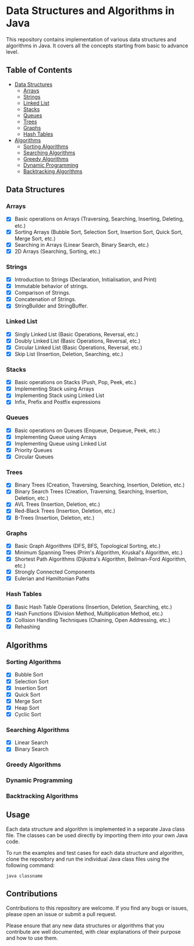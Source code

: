 # Data Structures and Algorithms in Java

This repository contains implementation of various data structures and algorithms in Java. It covers all the concepts starting from basic to advance level.

## Table of Contents

- [Data Structures](#data-structures)
  - [Arrays](#arrays)
  - [Strings](#strings)
  - [Linked List](#linked-list)
  - [Stacks](#stacks)
  - [Queues](#queues)
  - [Trees](#trees)
  - [Graphs](#graphs)
  - [Hash Tables](#hash-tables)
- [Algorithms](#algorithms)
  - [Sorting Algorithms](#sorting-algorithms)
  - [Searching Algorithms](#searching-algorithms)
  - [Greedy Algorithms](#greedy-algorithms)
  - [Dynamic Programming](#dynamic-programming)
  - [Backtracking Algorithms](#backtracking-algorithms)
  
## Data Structures

### Arrays

- [x] Basic operations on Arrays (Traversing, Searching, Inserting, Deleting, etc.)
- [x] Sorting Arrays (Bubble Sort, Selection Sort, Insertion Sort, Quick Sort, Merge Sort, etc.)
- [x] Searching in Arrays (Linear Search, Binary Search, etc.)
- [x] 2D Arrays (Searching, Sorting, etc.)

### Strings

- [x] Introduction to Strings (Declaration, Initialisation, and Print)
- [x] Immutable behavior of strings.
- [x] Comparison of Strings.
- [x] Concatenation of Strings.
- [x] StringBuilder and StringBuffer.
 
### Linked List

- [x] Singly Linked List (Basic Operations, Reversal, etc.)
- [x] Doubly Linked List (Basic Operations, Reversal, etc.)
- [x] Circular Linked List (Basic Operations, Reversal, etc.)
- [x] Skip List (Insertion, Deletion, Searching, etc.)

### Stacks

- [x] Basic operations on Stacks (Push, Pop, Peek, etc.)
- [x] Implementing Stack using Arrays
- [x] Implementing Stack using Linked List
- [x] Infix, Prefix and Postfix expressions

### Queues

- [x] Basic operations on Queues (Enqueue, Dequeue, Peek, etc.)
- [x] Implementing Queue using Arrays
- [x] Implementing Queue using Linked List
- [x] Priority Queues
- [x] Circular Queues

### Trees

- [x] Binary Trees (Creation, Traversing, Searching, Insertion, Deletion, etc.)
- [x] Binary Search Trees (Creation, Traversing, Searching, Insertion, Deletion, etc.)
- [x] AVL Trees (Insertion, Deletion, etc.)
- [x] Red-Black Trees (Insertion, Deletion, etc.)
- [x] B-Trees (Insertion, Deletion, etc.)

### Graphs

- [x] Basic Graph Algorithms (DFS, BFS, Topological Sorting, etc.)
- [x] Minimum Spanning Trees (Prim's Algorithm, Kruskal's Algorithm, etc.)
- [x] Shortest Path Algorithms (Dijkstra's Algorithm, Bellman-Ford Algorithm, etc.)
- [x] Strongly Connected Components
- [x] Eulerian and Hamiltonian Paths

### Hash Tables

- [x] Basic Hash Table Operations (Insertion, Deletion, Searching, etc.)
- [x] Hash Functions (Division Method, Multiplication Method, etc.)
- [x] Collision Handling Techniques (Chaining, Open Addressing, etc.)
- [x] Rehashing

## Algorithms

### Sorting Algorithms

- [x] Bubble Sort
- [x] Selection Sort
- [x] Insertion Sort
- [x] Quick Sort
- [x] Merge Sort
- [x] Heap Sort
- [x] Cyclic Sort

### Searching Algorithms

- [x] Linear Search
- [x] Binary Search

### Greedy Algorithms

### Dynamic Programming

### Backtracking Algorithms

## Usage

Each data structure and algorithm is implemented in a separate Java class file. The classes can be used directly by importing them into your own Java code.

To run the examples and test cases for each data structure and algorithm, clone the repository and run the individual Java class files using the following command:

```
java classname
```

## Contributions

Contributions to this repository are welcome. If you find any bugs or issues, please open an issue or submit a pull request. 

Please ensure that any new data structures or algorithms that you contribute are well documented, with clear explanations of their purpose and how to use them.
